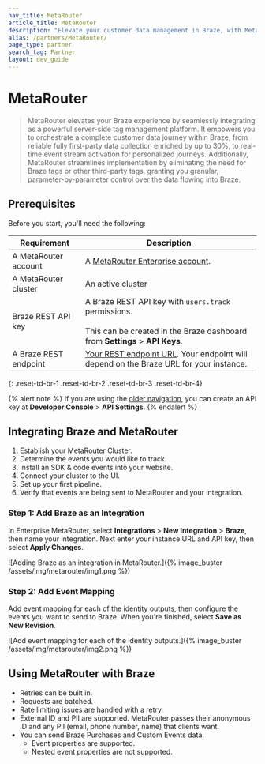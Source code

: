 ```yaml
---
nav_title: MetaRouter
article_title: MetaRouter
description: "Elevate your customer data management in Braze, with MetaRouter.  This high-performance, server-side tag management solution offers maximum compliance and control with seamless deployment options, whether on a MetaRouter hosted private cloud or your own infrastructure."
alias: /partners/MetaRouter/
page_type: partner
search_tag: Partner
layout: dev_guide
---
```


# MetaRouter

> MetaRouter elevates your Braze experience by seamlessly integrating as a powerful server-side tag management platform. It empowers you to orchestrate a complete customer data journey within Braze, from reliable fully first-party data collection enriched by up to 30%, to real-time event stream activation for personalized journeys. Additionally, MetaRouter streamlines implementation by eliminating the need for Braze tags or other third-party tags, granting you granular, parameter-by-parameter control over the data flowing into Braze.

## Prerequisites

Before you start, you'll need the following:

| Requirement | Description |
|---|---|
| A MetaRouter account | A [MetaRouter Enterprise account](https://enterprise.metarouter.io/).|
| A MetaRouter cluster | An active cluster |
| Braze REST API key | A Braze REST API key with `users.track` permissions. <br><br> This can be created in the Braze dashboard from **Settings** > **API Keys**. |
| A Braze REST endpoint | [Your REST endpoint URL]({{site.baseurl}}/developer_guide/rest_api/basics/#endpoints). Your endpoint will depend on the Braze URL for your instance.|
{: .reset-td-br-1 .reset-td-br-2 .reset-td-br-3  .reset-td-br-4}

{% alert note %}
If you are using the [older navigation]({{site.baseurl}}/navigation), you can create an API key at **Developer Console** > **API Settings**.
{% endalert %}

## Integrating Braze and MetaRouter

1. Establish your MetaRouter Cluster.
2. Determine the events you would like to track.
3. Install an SDK & code events into your website.
4. Connect your cluster to the UI.
5. Set up your first pipeline.
6. Verify that events are being sent to MetaRouter and your integration.

### Step 1: Add Braze as an Integration

In Enterprise MetaRouter, select **Integrations** > **New Integration** > **Braze**, then name your integration. Next enter your instance URL and API key, then select **Apply Changes**.

![Adding Braze as an integration in MetaRouter.]({% image_buster /assets/img/metarouter/img1.png %})

### Step 2: Add Event Mapping

Add event mapping for each of the identity outputs, then configure the events you want to send to Braze. When you're finished, select **Save as New Revision**.

![Add event mapping for each of the identity outputs.]({% image_buster /assets/img/metarouter/img2.png %})

## Using MetaRouter with Braze

 - Retries can be built in.
 - Requests are batched. 
 - Rate limiting issues are handled with a retry.
 - External ID and PII are supported. MetaRouter passes their anonymous ID and any PII (email, phone number, name) that clients want.
 - You can send Braze Purchases and Custom Events data.
     - Event properties are supported.
     - Nested event properties are not supported.
